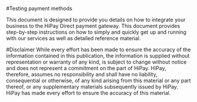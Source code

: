 #Testing payment methodsThis document is designed to provide you details on how to integrate your business to the HiPay Direct payment gateway. This document provides step-by-step instructions on how to simply and quickly get up and running with our services as well as detailed reference material.#Disclaimer While every effort has been made to ensure the accuracy of the information contained in this publication, the information is supplied without representation or warranty of any kind, is subject to change without notice and does not represent a commitment on the part of HiPay. HiPay, therefore, assumes no responsibility and shall have no liability, consequential or otherwise, of any kind arising from this material or any part thereof, or any supplementary materials subsequently issued by HiPay. HiPay has made every effort to ensure the accuracy of this material. 